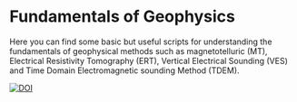 # Fundamentals of Geophysics

Here you can find some basic but useful scripts for understanding the fundamentals of geophysical methods such as magnetotelluric (MT), Electrical Resistivity Tomography (ERT), Vertical Electrical Sounding (VES) and Time Domain Electromagnetic sounding Method (TDEM).

<a href="https://zenodo.org/badge/latestdoi/242904897"><img src="https://zenodo.org/badge/242904897.svg" alt="DOI"></a>
